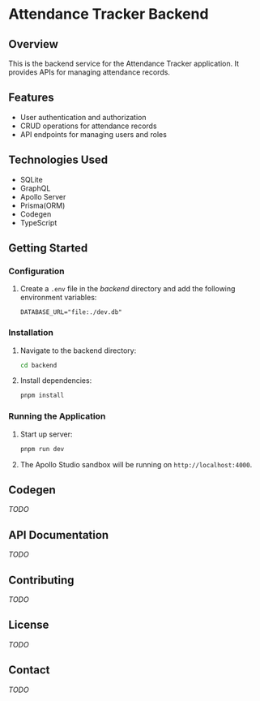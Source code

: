 # Attendance Tracker Backend

## Overview

This is the backend service for the Attendance Tracker application. It provides APIs for managing attendance records.

## Features

- User authentication and authorization
- CRUD operations for attendance records
- API endpoints for managing users and roles

## Technologies Used

- SQLite
- GraphQL
- Apollo Server
- Prisma(ORM)
- Codegen
- TypeScript

## Getting Started

### Configuration

1. Create a `.env` file in the _backend_ directory and add the following environment variables:
   ```env
   DATABASE_URL="file:./dev.db"
   ```

### Installation

1. Navigate to the backend directory:
   ```sh
   cd backend
   ```
2. Install dependencies:
   ```sh
   pnpm install
   ```

### Running the Application

1. Start up server:
   ```sh
   pnpm run dev
   ```
2. The Apollo Studio sandbox will be running on `http://localhost:4000`.

## Codegen

_TODO_

## API Documentation

_TODO_

<!-- Detailed API documentation can be found [here](link_to_api_documentation). -->

## Contributing

_TODO_

<!--
Contributions are welcome! Please read the [contributing guidelines](link_to_contributing_guidelines) first. -->

## License

_TODO_

<!-- This project is licensed under the MIT License. See the [LICENSE](link_to_license_file) file for details. -->

## Contact

_TODO_

<!-- For any questions or feedback, please contact [yourname](mailto:your.email@example.com). -->
